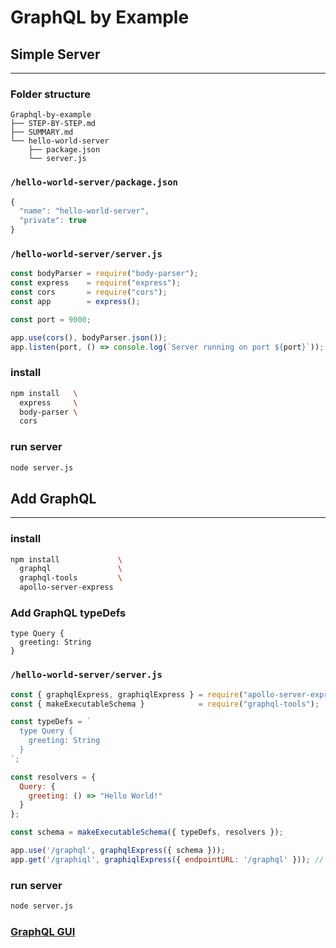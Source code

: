 # GraphQL by Example


## Simple Server
---


### Folder structure

```
Graphql-by-example
├── STEP-BY-STEP.md
├── SUMMARY.md
└── hello-world-server
    ├── package.json
    └── server.js
```

### `/hello-world-server/package.json`

```js
{
  "name": "hello-world-server",
  "private": true
}
```

### `/hello-world-server/server.js`

```js
const bodyParser = require("body-parser");
const express    = require("express");
const cors       = require("cors");
const app        = express();

const port = 9000;

app.use(cors(), bodyParser.json());
app.listen(port, () => console.log(`Server running on port ${port}`));
```

### install

```sh
npm install   \
  express     \
  body-parser \
  cors
```

### run server

```sh
node server.js
```


## Add GraphQL
---

### install

```sh
npm install             \
  graphql               \
  graphql-tools         \
  apollo-server-express
```

### Add GraphQL typeDefs

```
type Query {
  greeting: String
}
```

### `/hello-world-server/server.js`

```js
const { graphqlExpress, graphiqlExpress } = require("apollo-server-express");
const { makeExecutableSchema }            = require("graphql-tools");

const typeDefs = `
  type Query {
    greeting: String
  }
`;

const resolvers = {
  Query: {
    greeting: () => "Hello World!"
  }
};

const schema = makeExecutableSchema({ typeDefs, resolvers });

app.use('/graphql', graphqlExpress({ schema }));
app.get('/graphiql', graphiqlExpress({ endpointURL: '/graphql' })); // if you want GraphiQL enabled
```

### run server

```sh
node server.js
```

### [GraphQL GUI](http://localhost:9000/graphiql)
